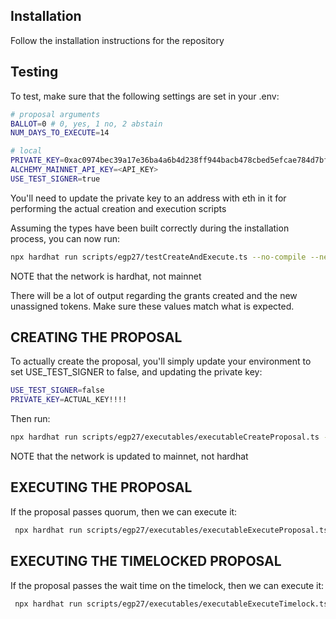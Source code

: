 ## Installation
Follow the installation instructions for the repository

## Testing
To test, make sure that the following settings are set in your .env:

```bash
# proposal arguments
BALLOT=0 # 0, yes, 1 no, 2 abstain
NUM_DAYS_TO_EXECUTE=14

# local
PRIVATE_KEY=0xac0974bec39a17e36ba4a6b4d238ff944bacb478cbed5efcae784d7bf4f2ff80 # hardhat signer 0
ALCHEMY_MAINNET_API_KEY=<API_KEY>
USE_TEST_SIGNER=true
```

You'll need to update the private key to an address with eth in it for performing the actual creation and execution scripts

Assuming the types have been built correctly during the installation process, you can now run:

```bash
npx hardhat run scripts/egp27/testCreateAndExecute.ts --no-compile --network hardhat
```
NOTE that the network is hardhat, not mainnet

There will be a lot of output regarding the grants created and the new unassigned tokens.  Make sure these values match what is expected.

## CREATING THE PROPOSAL
To actually create the proposal, you'll simply update your environment to set USE_TEST_SIGNER to false, and updating the private key:

```bash
USE_TEST_SIGNER=false
PRIVATE_KEY=ACTUAL_KEY!!!!
```

Then run:

```bash
npx hardhat run scripts/egp27/executables/executableCreateProposal.ts --no-compile --network mainnet
```

NOTE that the network is updated to mainnet, not hardhat

## EXECUTING THE PROPOSAL
If the proposal passes quorum, then we can execute it:

```bash
 npx hardhat run scripts/egp27/executables/executableExecuteProposal.ts --no-compile --network mainnet
```

## EXECUTING THE TIMELOCKED PROPOSAL
If the proposal passes the wait time on the timelock, then we can execute it:

```bash
 npx hardhat run scripts/egp27/executables/executableExecuteTimelock.ts --no-compile --network mainnet
```